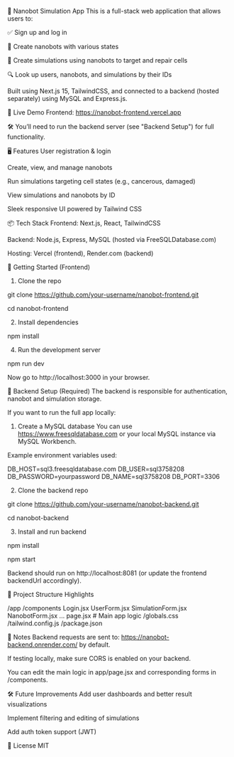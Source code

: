 🧠 Nanobot Simulation App
This is a full-stack web application that allows users to:

✅ Sign up and log in

🤖 Create nanobots with various states

🧬 Create simulations using nanobots to target and repair cells

🔍 Look up users, nanobots, and simulations by their IDs

Built using Next.js 15, TailwindCSS, and connected to a backend (hosted separately) using MySQL and Express.js.

🚀 Live Demo
Frontend: https://nanobot-frontend.vercel.app

🛠 You’ll need to run the backend server (see "Backend Setup") for full functionality.

🖥 Features
User registration & login

Create, view, and manage nanobots

Run simulations targeting cell states (e.g., cancerous, damaged)

View simulations and nanobots by ID

Sleek responsive UI powered by Tailwind CSS

📦 Tech Stack
Frontend: Next.js, React, TailwindCSS

Backend: Node.js, Express, MySQL (hosted via FreeSQLDatabase.com)

Hosting: Vercel (frontend), Render.com (backend)

🧪 Getting Started (Frontend)
1. Clone the repo

git clone https://github.com/your-username/nanobot-frontend.git

cd nanobot-frontend

2. Install dependencies

npm install

4. Run the development server

npm run dev

Now go to http://localhost:3000 in your browser.

🔌 Backend Setup (Required)
The backend is responsible for authentication, nanobot and simulation storage.

If you want to run the full app locally:

1. Create a MySQL database
You can use https://www.freesqldatabase.com or your local MySQL instance via MySQL Workbench.

Example environment variables used:

DB_HOST=sql3.freesqldatabase.com
DB_USER=sql3758208
DB_PASSWORD=yourpassword
DB_NAME=sql3758208
DB_PORT=3306

2. Clone the backend repo

git clone https://github.com/your-username/nanobot-backend.git

cd nanobot-backend

3. Install and run backend

npm install

npm start

Backend should run on http://localhost:8081 (or update the frontend backendUrl accordingly).

📁 Project Structure Highlights

/app
  /components
    Login.jsx
    UserForm.jsx
    SimulationForm.jsx
    NanobotForm.jsx
    ...
  page.jsx  # Main app logic
/globals.css
/tailwind.config.js
/package.json

🧠 Notes
Backend requests are sent to: https://nanobot-backend.onrender.com/ by default.

If testing locally, make sure CORS is enabled on your backend.

You can edit the main logic in app/page.jsx and corresponding forms in /components.

🛠 Future Improvements
Add user dashboards and better result visualizations

Implement filtering and editing of simulations

Add auth token support (JWT)

📄 License
MIT
